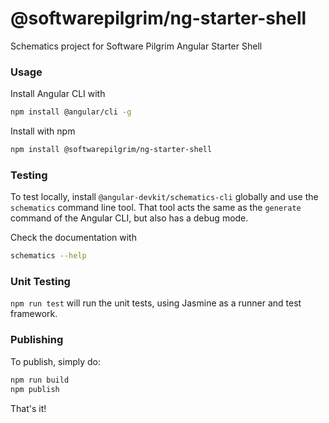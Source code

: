 # @softwarepilgrim/ng-starter-shell
Schematics project for Software Pilgrim Angular Starter Shell

### Usage
Install Angular CLI with  

```bash
npm install @angular/cli -g
```

Install with npm

```bash
npm install @softwarepilgrim/ng-starter-shell
```

### Testing

To test locally, install `@angular-devkit/schematics-cli` globally and use the `schematics` command line tool. That tool acts the same as the `generate` command of the Angular CLI, but also has a debug mode.

Check the documentation with

```bash
schematics --help
```

### Unit Testing

`npm run test` will run the unit tests, using Jasmine as a runner and test framework.

### Publishing

To publish, simply do:

```bash
npm run build
npm publish
```

That's it!
